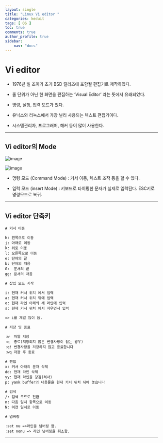 ```yaml
---
layout: single
title: "Linux Vi editor "
categories: keduit
tags: [ OS ]
toc: true 
comments: true
author_profile: true
sidebar:
    nav: "docs"
---
```


# Vi editor

* 1976년 빌 조이가 초기 BSD 릴리즈에 포함될 편집기로 제작하였다.


* 줄 단위가 아닌 한 화면을 편집하는 ‘Visual Editor’ 라는 뜻에서 유래되었다.


* 명령, 실행, 입력 모드가 있다.


* 유닉스와 리눅스에서 가장 널리 사용되는 텍스트 편집기이다.


* 시스템관리자, 프로그래머, 해커 등이 많이 사용한다.

---

## Vi editor의 Mode

![image](https://user-images.githubusercontent.com/128279031/229362620-6c9a5cb3-3514-4337-a435-7db1a5f1aa15.png)

![image](https://user-images.githubusercontent.com/128279031/229362681-aba76191-be55-4d0a-affd-6113bc61f1d2.png)

* 명령 모드 (Command Mode) : 커서 이동, 텍스트 조작 등을 할 수 있다.

* 입력 모드 (insert Mode) : 키보드로 타이핑한 문자가 실제로 입력된다. ESC키로 명령모드로 복귀.

---

## Vi editor 단축키

```
# 커서 이동

h: 왼쪽으로 이동
j: 아래로 이동
k: 위로 이동
l: 오른쪽으로 이동
e: 단어의 끝 
b: 단어의 처음
G:  문서의 끝
gg: 문서의 처음
```

```
# 삽입 모드 시작

i: 현재 커서 위치 에서 입력
a: 현재 커서 위치 뒤에 입력
o: 현재 라인 아래의 새 라인에 입력
s: 현재 커서 위치 에서 지우면서 입력

=> i를 제일 많이 씀.
```

```
# 저장 및 종료

:w  파일 저장
:q  종료(저장되지 않은 변경사항이 없는 경우)
:q! 변경사항을 저장하지 않고 종료합니다
:wq 저장 후 종료
```

```
# 편집
x: 커서 아래의 문자 삭제
dd: 현재 라인 삭제
yy: 현재 라인을 당김(복사)
p: yank buffer의 내용물을 현재 커서 위치 뒤에 놓습니다
```

```
# 검색 
/: 검색 모드로 전환
n: 다음 일치 항목으로 이동
N: 이전 일치로 이동
```

```
# 넘버링

:set nu =>라인을 넘버링 함.
:set nonu => 라인 넘버링을 취소함.
```

---